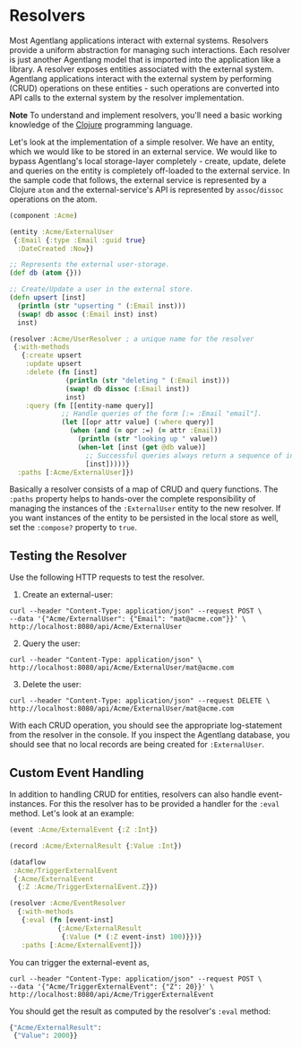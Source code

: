 # Resolvers

Most Agentlang applications interact with external systems. Resolvers provide a uniform abstraction for managing such interactions. Each resolver is just another Agentlang model that is imported into the application like a library. A resolver exposes entities associated with the external system. Agentlang applications interact with the external system by performing (CRUD) operations on these entities - such operations are converted into API calls to the external system by the resolver implementation.

**Note** To understand and implement resolvers, you'll need a basic working knowledge of the [Clojure](https://clojure.org) programming language.

Let's look at the implementation of a simple resolver. We have an entity, which we would like to be stored in an external
service. We would like to bypass Agentlang's local storage-layer completely - create, update, delete and queries on the entity is
completely off-loaded to the external service. In the sample code that follows, the external service is represented by a Clojure
`atom` and the external-service's API is represented by `assoc`/`dissoc` operations on the atom.

```clojure
(component :Acme)

(entity :Acme/ExternalUser
 {:Email {:type :Email :guid true}
  :DateCreated :Now})

;; Represents the external user-storage.
(def db (atom {}))

;; Create/Update a user in the external store.
(defn upsert [inst]
  (println (str "upserting " (:Email inst)))
  (swap! db assoc (:Email inst) inst)
  inst)

(resolver :Acme/UserResolver ; a unique name for the resolver
 {:with-methods
   {:create upsert
    :update upsert
    :delete (fn [inst]
	          (println (str "deleting " (:Email inst)))
              (swap! db dissoc (:Email inst))
              inst)
    :query (fn [[entity-name query]]
             ;; Handle queries of the form [:= :Email "email"].
             (let [[opr attr value] (:where query)]
               (when (and (= opr :=) (= attr :Email))
			     (println (str "looking up " value))
                 (when-let [inst (get @db value)]
                   ;; Successful queries always return a sequence of instances.
                   [inst]))))}
  :paths [:Acme/ExternalUser]})
```

Basically a resolver consists of a map of CRUD and query functions. The `:paths` property helps to hands-over the complete responsibility of managing the instances of the `:ExternalUser` entity to the new resolver. If you want instances of the entity to be persisted in the local store as well, set the `:compose?` property to `true`.

## Testing the Resolver

Use the following HTTP requests to test the resolver.

1. Create an external-user:

```shell
curl --header "Content-Type: application/json" --request POST \
--data '{"Acme/ExternalUser": {"Email": "mat@acme.com"}}' \
http://localhost:8080/api/Acme/ExternalUser
```

2. Query the user:

```shell
curl --header "Content-Type: application/json" \
http://localhost:8080/api/Acme/ExternalUser/mat@acme.com
```

3. Delete the user:

```shell
curl --header "Content-Type: application/json" --request DELETE \
http://localhost:8080/api/Acme/ExternalUser/mat@acme.com
```

With each CRUD operation, you should see the appropriate log-statement from the resolver in the console. If you inspect the Agentlang database, you should see that no local records are being created for `:ExternalUser`.

## Custom Event Handling

In addition to handling CRUD for entities, resolvers can also handle event-instances. For this the resolver has to be provided a handler for the `:eval` method. Let's look at an example:

```clojure
(event :Acme/ExternalEvent {:Z :Int})

(record :Acme/ExternalResult {:Value :Int})

(dataflow
 :Acme/TriggerExternalEvent
 {:Acme/ExternalEvent
  {:Z :Acme/TriggerExternalEvent.Z}})

(resolver :Acme/EventResolver
  {:with-methods
   {:eval (fn [event-inst]
            {:Acme/ExternalResult
             {:Value (* (:Z event-inst) 100)}})}
   :paths [:Acme/ExternalEvent]})
```

You can trigger the external-event as,

```shell
curl --header "Content-Type: application/json" --request POST \
--data '{"Acme/TriggerExternalEvent": {"Z": 20}}' \
http://localhost:8080/api/Acme/TriggerExternalEvent
```

You should get the result as computed by the resolver's `:eval` method:

```clojure
{"Acme/ExternalResult":
 {"Value": 2000}}
```
